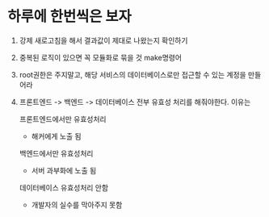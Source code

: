 # 하루에 한번씩은 보자
1. 강제 새로고침을 해서 결과값이 제대로 나왔는지 확인하기
2. 중복된 로직이 있으면 꼭 모듈화로 묶을 것 make명령어
3. root권한은 주지말고, 해당 서비스의 데이터베이스로만 접근할 수 있는 계정을 만들어라
4. 프론트엔드 -> 백엔드 -> 데이터베이스 전부 유효성 처리를 해줘야한다. 이유는 

    프론트엔드에서만 유효성처리
   - 해커에게 노출 됨
    
    백엔드에서만 유효성처리
   - 서버 과부화에 노출 됨
    
    데이터베이스 유효성처리 안함
    - 개발자의 실수를 막아주지 못함
<!--stackedit_data:
eyJoaXN0b3J5IjpbMTEyMjk3NDUzOSwtMTExOTY0MDkwMyw2Nz
UxNzM2NjIsMzE1NzE2MDY2LDE2OTc2NDA2NDFdfQ==
-->